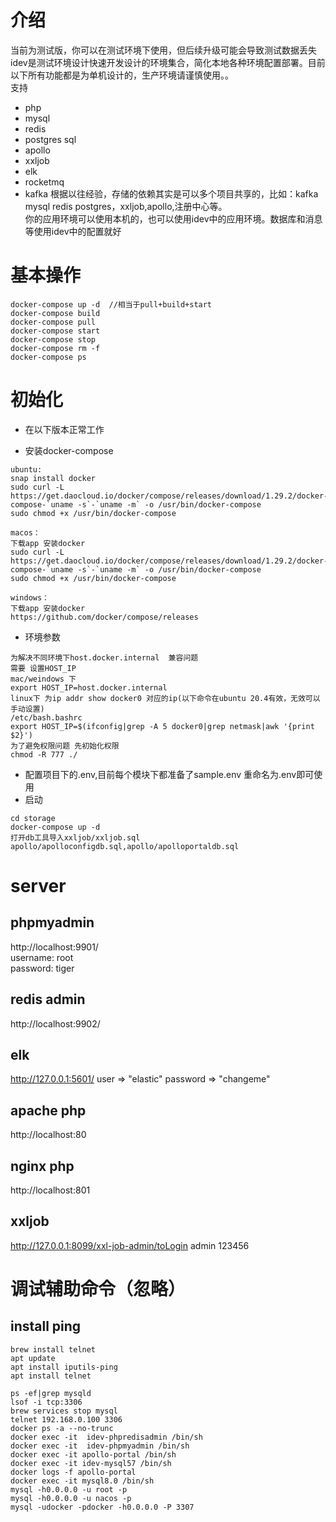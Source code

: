 # 介绍
当前为测试版，你可以在测试环境下使用，但后续升级可能会导致测试数据丢失  
idev是测试环境设计快速开发设计的环境集合，简化本地各种环境配置部署。目前以下所有功能都是为单机设计的，生产环境请谨慎使用。。  
支持
- php
- mysql
- redis
- postgres sql
- apollo
- xxljob
- elk
- rocketmq
- kafka
根据以往经验，存储的依赖其实是可以多个项目共享的，比如：kafka mysql redis postgres，xxljob,apollo,注册中心等。  
你的应用环境可以使用本机的，也可以使用idev中的应用环境。数据库和消息等使用idev中的配置就好 

# 基本操作
```
docker-compose up -d  //相当于pull+build+start
docker-compose build
docker-compose pull
docker-compose start
docker-compose stop
docker-compose rm -f
docker-compose ps
```
# 初始化
- 在以下版本正常工作

- 安装docker-compose
```
ubuntu:
snap install docker
sudo curl -L https://get.daocloud.io/docker/compose/releases/download/1.29.2/docker-compose-`uname -s`-`uname -m` -o /usr/bin/docker-compose
sudo chmod +x /usr/bin/docker-compose

macos：
下载app 安装docker 
sudo curl -L https://get.daocloud.io/docker/compose/releases/download/1.29.2/docker-compose-`uname -s`-`uname -m` -o /usr/bin/docker-compose
sudo chmod +x /usr/bin/docker-compose

windows：
下载app 安装docker 
https://github.com/docker/compose/releases
```

- 环境参数
```
为解决不同环境下host.docker.internal  兼容问题
需要 设置HOST_IP
mac/weindows 下
export HOST_IP=host.docker.internal
linux下 为ip addr show docker0 对应的ip(以下命令在ubuntu 20.4有效，无效可以手动设置)
/etc/bash.bashrc 
export HOST_IP=$(ifconfig|grep -A 5 docker0|grep netmask|awk '{print $2}')
为了避免权限问题 先初始化权限
chmod -R 777 ./
```
- 配置项目下的.env,目前每个模块下都准备了sample.env 重命名为.env即可使用
- 启动
```
cd storage
docker-compose up -d 
打开db工具导入xxljob/xxljob.sql apollo/apolloconfigdb.sql,apollo/apolloportaldb.sql
```
# server
## phpmyadmin
http://localhost:9901/  
username: root  
password: tiger
## redis admin
http://localhost:9902/
## elk
http://127.0.0.1:5601/
user => "elastic"
password => "changeme"
## apache php
http://localhost:80
## nginx php
http://localhost:801

## xxljob
http://127.0.0.1:8099/xxl-job-admin/toLogin
admin 123456


# 调试辅助命令（忽略）
## install ping
```
brew install telnet
apt update
apt install iputils-ping
apt install telnet
```

```
ps -ef|grep mysqld
lsof -i tcp:3306  
brew services stop mysql
telnet 192.168.0.100 3306
docker ps -a --no-trunc
docker exec -it  idev-phpredisadmin /bin/sh
docker exec -it  idev-phpmyadmin /bin/sh
docker exec -it apollo-portal /bin/sh
docker exec -it idev-mysql57 /bin/sh
docker logs -f apollo-portal
docker exec -it mysql8.0 /bin/sh
mysql -h0.0.0.0 -u root -p
mysql -h0.0.0.0 -u nacos -p 
mysql -udocker -pdocker -h0.0.0.0 -P 3307  
```